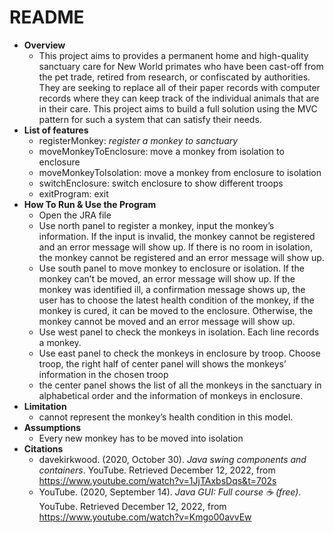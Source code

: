 # README

- **Overview**
    - This project aims to provides a permanent home and high-quality sanctuary care for New World primates who have been cast-off from the pet trade, retired from research, or confiscated by
    authorities. They are seeking to replace all of their paper records with computer records where they can keep track of the individual animals that are in their care. This project aims to build a full solution using the MVC pattern for such a system that can satisfy their needs.
- **List of features**
    - registerMonkey: *register a monkey to sanctuary*
    - moveMonkeyToEnclosure: move a monkey from isolation to enclosure
    - moveMonkeyToIsolation: move a monkey from enclosure  to isolation
    - switchEnclosure: switch enclosure to show different troops
    - exitProgram: exit
- **How To Run &  Use the Program**
    - Open the JRA file
    - Use north panel to register a monkey, input the monkey’s information. If the input is invalid, the monkey cannot be registered and an error message will show up. If there is no room in isolation, the monkey cannot be registered and an error message will show up.
    - Use south panel to move monkey to enclosure or isolation. If the monkey can’t be moved, an error message will show up. If the monkey was identified ill, a confirmation message shows up, the user has to choose the latest health condition of the monkey, if the monkey is cured, it can be moved to the enclosure. Otherwise, the monkey cannot be moved and an error message will show up.
    - Use west panel to check the monkeys in isolation. Each line records a monkey.
    - Use east panel to check the monkeys in enclosure by troop. Choose troop, the right half of center panel will shows the monkeys’ information in the chosen troop
    - the center panel shows the list of all the monkeys in the sanctuary in alphabetical order and the information of monkeys in enclosure.
- **Limitation**
    - cannot represent the monkey’s health condition in this model.
- **Assumptions**
    - Every new monkey has to be moved into isolation
- **Citations**
    - davekirkwood. (2020, October 30). *Java swing components and containers*. YouTube. Retrieved December 12, 2022, from https://www.youtube.com/watch?v=1JjTAxbsDqs&t=702s
    - YouTube. (2020, September 14). *Java GUI: Full course ☕ (free)*. YouTube. Retrieved December 12, 2022, from https://www.youtube.com/watch?v=Kmgo00avvEw
